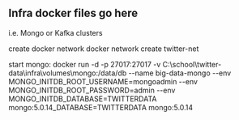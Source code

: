 ## Infra docker files go here
i.e. Mongo or Kafka clusters

create docker network
docker network create twitter-net



start mongo:
docker run -d -p 27017:27017 -v C:\school\twitter-data\infra\volumes\mongo:/data/db --name big-data-mongo --env MONGO_INITDB_ROOT_USERNAME=mongoadmin --env MONGO_INITDB_ROOT_PASSWORD=admin --env MONGO_INITDB_DATABASE=TWITTERDATA mongo:5.0.14_DATABASE=TWITTERDATA mongo:5.0.14

